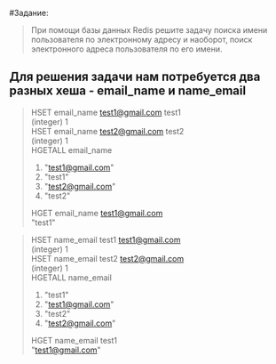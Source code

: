 #Задание:

> При помощи базы данных Redis решите задачу поиска имени пользователя по электронному адресу и наоборот, поиск электронного адреса пользователя по его имени.

## Для решения задачи нам потребуется два разных хеша - email_name и name_email

> HSET email_name test1@gmail.com test1<br>
> (integer) 1<br>
> HSET email_name test2@gmail.com test2<br>
> (integer) 1<br>
> HGETALL email_name<br>
> 
> 1) "test1@gmail.com"<br>
> 2) "test1"<br>
> 3) "test2@gmail.com"<br>
> 4) "test2"<br>
>
> HGET email_name test1@gmail.com<br>
> "test1"<br>

> HSET name_email test1 test1@gmail.com<br>
> (integer) 1<br>
> HSET name_email test2 test2@gmail.com<br>
> (integer) 1<br>
> HGETALL name_email<br>
> 1) "test1"<br>
> 2) "test1@gmail.com"<br>
> 3) "test2"<br>
> 4) "test2@gmail.com"<br>
>
> HGET name_email test1<br>
> "test1@gmail.com"<br>